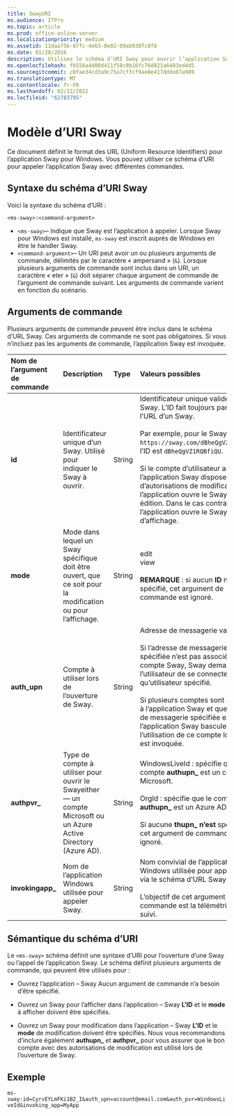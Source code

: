 ```yaml
---
title: SwayURI
ms.audience: ITPro
ms.topic: article
ms.prod: office-online-server
ms.localizationpriority: medium
ms.assetid: 11daa75b-87fc-4e63-8e02-09ab9307c8f8
ms.date: 01/28/2016
description: Utilisez le schéma d’URI Sway pour ouvrir l’application Sway et afficher ou modifier un Sway.
ms.openlocfilehash: fb558a4d00d411f58c8b16fc76d021a6403ed4d5
ms.sourcegitcommit: c0fae34cd3a9c75a7cffcf9ae8e417ddde07a989
ms.translationtype: MT
ms.contentlocale: fr-FR
ms.lasthandoff: 02/12/2022
ms.locfileid: "62783795"
---
```

# <a name="sway-uri-scheme"></a>Modèle d’URI Sway

Ce document définit le format des  URL (Uniform Resource Identifiers) pour l’application Sway pour Windows. Vous pouvez utiliser ce schéma d’URI pour appeler l’application Sway avec différentes commandes.

## <a name="sway-uri-scheme-syntax"></a>Syntaxe du schéma d’URI Sway

Voici la syntaxe du schéma d’URI :

`<ms-sway>:<command-argument>`

- `<ms-sway>`&ndash; Indique que Sway est l’application à appeler. Lorsque Sway pour Windows est installé, `ms-sway` est inscrit auprès de Windows en être le handler Sway.
- `<command-argument>`&ndash; Un URI peut avoir un ou plusieurs arguments de commande, délimités par le caractère « ampersand » (`&`). Lorsque plusieurs arguments de commande sont inclus dans un URI, un caractère « eter » (`&`) doit séparer chaque argument de commande de l’argument de commande suivant. Les arguments de commande varient en fonction du scénario. 

## <a name="command-arguments"></a>Arguments de commande

Plusieurs arguments de commande peuvent être inclus dans le schéma d’URL Sway. Ces arguments de commande ne sont pas obligatoires. Si vous n’incluez pas les arguments de commande, l’application Sway est invoquée.

|Nom de l’argument de commande|Description|Type|Valeurs possibles|Obligatoire ?|
|:-----|:-----|:-----|:-----|:-----|
|**id**|Identificateur unique d’un Sway. Utilisé pour indiquer le Sway à ouvrir.|String|Identificateur unique valide pour un Sway. L’ID fait toujours partie de l’URL d’un Sway.<br/><br/>Par exemple, pour le Sway suivant `https://sway.com/dBheQgVZ1RQBfiQU`, l’ID est `dBheQgVZ1RQBfiQU`.<br/><br/>Si le compte d’utilisateur associé à l’application Sway dispose d’autorisations de modification, l’application ouvre le Sway en mode édition. Dans le cas contraire, l’application ouvre le Sway en mode d’affichage.|Non|
|**mode**|Mode dans lequel un Sway spécifique doit être ouvert, que ce soit pour la modification ou pour l’affichage.|String|edit<br/>view<br/><br/>**REMARQUE** : si aucun **ID** n’est spécifié, cet argument de commande est ignoré.|Non|
|**auth_upn**|Compte à utiliser lors de l’ouverture de Sway.|String|Adresse de messagerie valide.<br/><br/>Si l’adresse de messagerie spécifiée n’est pas associée à un compte Sway, Sway demande à l’utilisateur de se connecter en tant qu’utilisateur spécifié.<br/><br/>Si plusieurs comptes sont associés à l’application Sway et que l’adresse de messagerie spécifiée existe, l’application Sway bascule vers l’utilisation de ce compte lorsqu’elle est invoquée.|Non|
|**authpvr\_**|Type de compte à utiliser pour ouvrir le Swayeither&mdash; un compte Microsoft ou un Azure Active Directory (Azure AD).|String|WindowsLiveId : spécifie que le compte **authupn\_** est un compte Microsoft.<br/><br/>OrgId : spécifie que le compte **authupn\_** est un Azure AD client.<br/><br/>Si aucune **thupn\_ n’est** spécifiée, cet argument de commande est ignoré.|Non|
|**invokingapp\_**|Nom de l’application Windows utilisée pour appeler Sway.|String|Nom convivial de l’application Windows utilisée pour appeler Sway via le schéma d’URL Sway.<br/><br/>L’objectif de cet argument de commande est la télémétrie et le suivi.|Non|

## <a name="uri-scheme-semantics"></a>Sémantique du schéma d’URI

Le `<ms-sway>` schéma définit une syntaxe d’URI pour l’ouverture d’une Sway ou l’appel de l’application Sway. Le schéma définit plusieurs arguments de commande, qui peuvent être utilisés pour : 

- Ouvrez l’application &ndash; Sway Aucun argument de commande n’a besoin d’être spécifié. 

- Ouvrez un Sway pour l’afficher dans l’application &ndash; Sway **L’ID** et le **mode** à afficher doivent être spécifiés. 

- Ouvrez un Sway pour modification dans l’application &ndash; Sway **L’ID** et le **mode** de modification doivent être spécifiés. Nous vous recommandons d’inclure également **authupn\_** et **authpvr\_** pour vous assurer que le bon compte avec des autorisations de modification est utilisé lors de l’ouverture de Sway.  

## <a name="example"></a>Exemple

`ms-sway:id=CyrvEYLmFKi1B2_I&auth_upn=account@email.com&auth_pvr=WindowsLiveId&invoking_app=MyApp`
